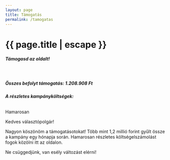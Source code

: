```yaml
---
layout: page
title: Támogatás
permalink: /tamogatas
---
```


<h1 class="page-title">{{ page.title | escape }}</h1>
    
<div class="section">
    <div class="row">
          <div class="col s12">
		  <h5>Támogasd az oldalt!</h5> 
<br/>
<h5>Összes befolyt támogatás: 1.208.908 Ft</h5>
<p></p>
<h6><strong>A részletes kampányköltségek:</strong></h6>
<p>Hamarosan</p>
		  
<p>Kedves választópolgár!</p>
<p>Nagyon köszönöm a támogatásotokat! Több mint 1,2 millió forint gyűlt össze a kampány egy hónapja során. Hamarosan részletes költségelszámolást fogok közölni itt az oldalon.</p>
<p>Ne csüggedjünk, van esély változást elérni!</p>
    